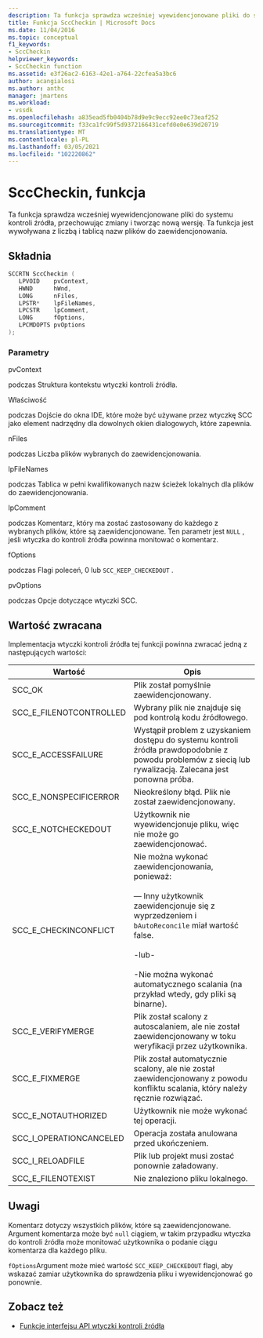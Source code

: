 ```yaml
---
description: Ta funkcja sprawdza wcześniej wyewidencjonowane pliki do systemu kontroli źródła, przechowując zmiany i tworząc nową wersję.
title: Funkcja SccCheckin | Microsoft Docs
ms.date: 11/04/2016
ms.topic: conceptual
f1_keywords:
- SccCheckin
helpviewer_keywords:
- SccCheckin function
ms.assetid: e3f26ac2-6163-42e1-a764-22cfea5a3bc6
author: acangialosi
ms.author: anthc
manager: jmartens
ms.workload:
- vssdk
ms.openlocfilehash: a835ead5fb0404b78d9e9c9ecc92ee0c73eaf252
ms.sourcegitcommit: f33ca1fc99f5d9372166431cefd0e0e639d20719
ms.translationtype: MT
ms.contentlocale: pl-PL
ms.lasthandoff: 03/05/2021
ms.locfileid: "102220862"
---
```

# <a name="scccheckin-function"></a>SccCheckin, funkcja
Ta funkcja sprawdza wcześniej wyewidencjonowane pliki do systemu kontroli źródła, przechowując zmiany i tworząc nową wersję. Ta funkcja jest wywoływana z liczbą i tablicą nazw plików do zaewidencjonowania.

## <a name="syntax"></a>Składnia

```cpp
SCCRTN SccCheckin (
   LPVOID    pvContext,
   HWND      hWnd,
   LONG      nFiles,
   LPSTR*    lpFileNames,
   LPCSTR    lpComment,
   LONG      fOptions,
   LPCMDOPTS pvOptions
);
```

### <a name="parameters"></a>Parametry
 pvContext

podczas Struktura kontekstu wtyczki kontroli źródła.

 Właściwość

podczas Dojście do okna IDE, które może być używane przez wtyczkę SCC jako element nadrzędny dla dowolnych okien dialogowych, które zapewnia.

 nFiles

podczas Liczba plików wybranych do zaewidencjonowania.

 lpFileNames

podczas Tablica w pełni kwalifikowanych nazw ścieżek lokalnych dla plików do zaewidencjonowania.

 lpComment

podczas Komentarz, który ma zostać zastosowany do każdego z wybranych plików, które są zaewidencjonowane. Ten parametr jest `NULL` , jeśli wtyczka do kontroli źródła powinna monitować o komentarz.

 fOptions

podczas Flagi poleceń, 0 lub `SCC_KEEP_CHECKEDOUT` .

 pvOptions

podczas Opcje dotyczące wtyczki SCC.

## <a name="return-value"></a>Wartość zwracana
 Implementacja wtyczki kontroli źródła tej funkcji powinna zwracać jedną z następujących wartości:

|Wartość|Opis|
|-----------|-----------------|
|SCC_OK|Plik został pomyślnie zaewidencjonowany.|
|SCC_E_FILENOTCONTROLLED|Wybrany plik nie znajduje się pod kontrolą kodu źródłowego.|
|SCC_E_ACCESSFAILURE|Wystąpił problem z uzyskaniem dostępu do systemu kontroli źródła prawdopodobnie z powodu problemów z siecią lub rywalizacją. Zalecana jest ponowna próba.|
|SCC_E_NONSPECIFICERROR|Nieokreślony błąd. Plik nie został zaewidencjonowany.|
|SCC_E_NOTCHECKEDOUT|Użytkownik nie wyewidencjonuje pliku, więc nie może go zaewidencjonować.|
|SCC_E_CHECKINCONFLICT|Nie można wykonać zaewidencjonowania, ponieważ:<br /><br /> — Inny użytkownik zaewidencjonuje się z wyprzedzeniem i `bAutoReconcile` miał wartość false.<br /><br /> -lub-<br /><br /> -Nie można wykonać automatycznego scalania (na przykład wtedy, gdy pliki są binarne).|
|SCC_E_VERIFYMERGE|Plik został scalony z autoscalaniem, ale nie został zaewidencjonowany w toku weryfikacji przez użytkownika.|
|SCC_E_FIXMERGE|Plik został automatycznie scalony, ale nie został zaewidencjonowany z powodu konfliktu scalania, który należy ręcznie rozwiązać.|
|SCC_E_NOTAUTHORIZED|Użytkownik nie może wykonać tej operacji.|
|SCC_I_OPERATIONCANCELED|Operacja została anulowana przed ukończeniem.|
|SCC_I_RELOADFILE|Plik lub projekt musi zostać ponownie załadowany.|
|SCC_E_FILENOTEXIST|Nie znaleziono pliku lokalnego.|

## <a name="remarks"></a>Uwagi
 Komentarz dotyczy wszystkich plików, które są zaewidencjonowane. Argument komentarza może być `null` ciągiem, w takim przypadku wtyczka do kontroli źródła może monitować użytkownika o podanie ciągu komentarza dla każdego pliku.

 `fOptions`Argument może mieć wartość `SCC_KEEP_CHECKEDOUT` flagi, aby wskazać zamiar użytkownika do sprawdzenia pliku i wyewidencjonować go ponownie.

## <a name="see-also"></a>Zobacz też
- [Funkcje interfejsu API wtyczki kontroli źródła](../extensibility/source-control-plug-in-api-functions.md)

